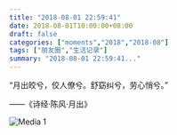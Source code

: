 ```yaml
---
title: "2018-08-01 22:59:41"
date: 2018-08-01T10:00:00+08:00
draft: false
categories: ["moments","2018","2018-08"]
tags: ["朋友圈","生活记录"]
summary: "2018-08-01 22:59:41..."
---
```


“月出皎兮，佼人僚兮。舒窈纠兮，劳心悄兮。”

——《诗经·陈风·月出》

![Media 1](/Moments/photos/2018-08-01/201808012259410.jpg)

